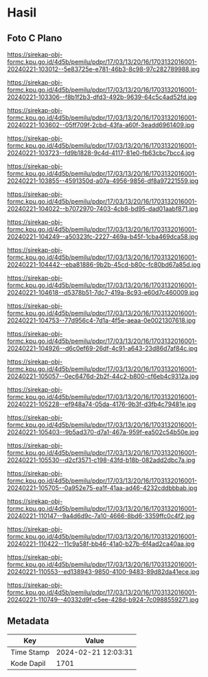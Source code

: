 # Hasil

## Foto C Plano

https://sirekap-obj-formc.kpu.go.id/4d5b/pemilu/pdpr/17/03/13/20/16/1703132016001-20240221-103012--5e83725e-e781-46b3-8c98-97c282789988.jpg

https://sirekap-obj-formc.kpu.go.id/4d5b/pemilu/pdpr/17/03/13/20/16/1703132016001-20240221-103306--f8b1f2b3-dfd3-492b-9639-64c5c4ad52fd.jpg

https://sirekap-obj-formc.kpu.go.id/4d5b/pemilu/pdpr/17/03/13/20/16/1703132016001-20240221-103602--05ff709f-2cbd-43fa-a60f-3eadd6961409.jpg

https://sirekap-obj-formc.kpu.go.id/4d5b/pemilu/pdpr/17/03/13/20/16/1703132016001-20240221-103723--fd9b1828-9c4d-4117-81e0-fb63cbc7bcc4.jpg

https://sirekap-obj-formc.kpu.go.id/4d5b/pemilu/pdpr/17/03/13/20/16/1703132016001-20240221-103855--4591350d-a07a-4956-9856-df8a97221559.jpg

https://sirekap-obj-formc.kpu.go.id/4d5b/pemilu/pdpr/17/03/13/20/16/1703132016001-20240221-104022--b7072970-7403-4cb8-bd95-dad01aabf871.jpg

https://sirekap-obj-formc.kpu.go.id/4d5b/pemilu/pdpr/17/03/13/20/16/1703132016001-20240221-104249--a50323fc-2227-469a-b45f-1cba469dca58.jpg

https://sirekap-obj-formc.kpu.go.id/4d5b/pemilu/pdpr/17/03/13/20/16/1703132016001-20240221-104442--eba81886-9b2b-45cd-b80c-fc80bd67a85d.jpg

https://sirekap-obj-formc.kpu.go.id/4d5b/pemilu/pdpr/17/03/13/20/16/1703132016001-20240221-104618--d5378b51-7dc7-419a-8c93-e60d7c460009.jpg

https://sirekap-obj-formc.kpu.go.id/4d5b/pemilu/pdpr/17/03/13/20/16/1703132016001-20240221-104753--77d956c4-7d1a-4f5e-aeaa-0e0021307618.jpg

https://sirekap-obj-formc.kpu.go.id/4d5b/pemilu/pdpr/17/03/13/20/16/1703132016001-20240221-104926--d6c0ef69-26df-4c91-a643-23d86d7af84c.jpg

https://sirekap-obj-formc.kpu.go.id/4d5b/pemilu/pdpr/17/03/13/20/16/1703132016001-20240221-105057--0ec6476d-2b2f-44c2-b800-cf6eb4c9312a.jpg

https://sirekap-obj-formc.kpu.go.id/4d5b/pemilu/pdpr/17/03/13/20/16/1703132016001-20240221-105228--ef948a74-05da-4176-9b3f-d3fb4c79481e.jpg

https://sirekap-obj-formc.kpu.go.id/4d5b/pemilu/pdpr/17/03/13/20/16/1703132016001-20240221-105403--9b5ad370-d7a1-467a-959f-ea502c54b50e.jpg

https://sirekap-obj-formc.kpu.go.id/4d5b/pemilu/pdpr/17/03/13/20/16/1703132016001-20240221-105530--d2cf3571-c198-43fd-b18b-082add2dbc7a.jpg

https://sirekap-obj-formc.kpu.go.id/4d5b/pemilu/pdpr/17/03/13/20/16/1703132016001-20240221-105705--0a952e75-ea1f-41aa-ad46-4232cddbbbab.jpg

https://sirekap-obj-formc.kpu.go.id/4d5b/pemilu/pdpr/17/03/13/20/16/1703132016001-20240221-110147--9a4d6d9c-7a10-4666-8bd6-3359ffc0c4f2.jpg

https://sirekap-obj-formc.kpu.go.id/4d5b/pemilu/pdpr/17/03/13/20/16/1703132016001-20240221-110422--11c9a58f-bb46-41a0-b27b-6f4ad2ca40aa.jpg

https://sirekap-obj-formc.kpu.go.id/4d5b/pemilu/pdpr/17/03/13/20/16/1703132016001-20240221-110553--ed138943-9850-4100-9483-89d82da41ece.jpg

https://sirekap-obj-formc.kpu.go.id/4d5b/pemilu/pdpr/17/03/13/20/16/1703132016001-20240221-110749--40332d9f-c5ee-428d-b924-7c0988559271.jpg


## Metadata

| Key        | Value               |
| ---------- | ------------------- |
| Time Stamp | 2024-02-21 12:03:31 |
| Kode Dapil | 1701                |




